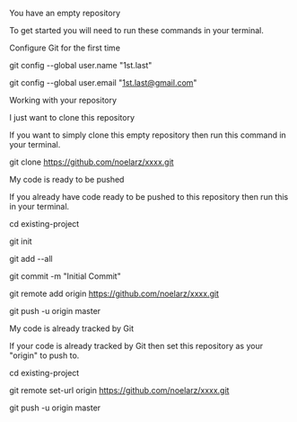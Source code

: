 You have an empty repository

To get started you will need to run these commands in your terminal.



Configure Git for the first time

git config --global user.name "1st.last"

git config --global user.email "1st.last@gmail.com"


Working with your repository

I just want to clone this repository


If you want to simply clone this empty repository then run this command in your terminal.

git clone https://github.com/noelarz/xxxx.git


My code is ready to be pushed

If you already have code ready to be pushed to this repository then run this in your terminal.


cd existing-project

git init

git add --all

git commit -m "Initial Commit"

git remote add origin https://github.com/noelarz/xxxx.git

git push -u origin master


My code is already tracked by Git

If your code is already tracked by Git then set this repository as your "origin" to push to.


cd existing-project

git remote set-url origin https://github.com/noelarz/xxxx.git

git push -u origin master
